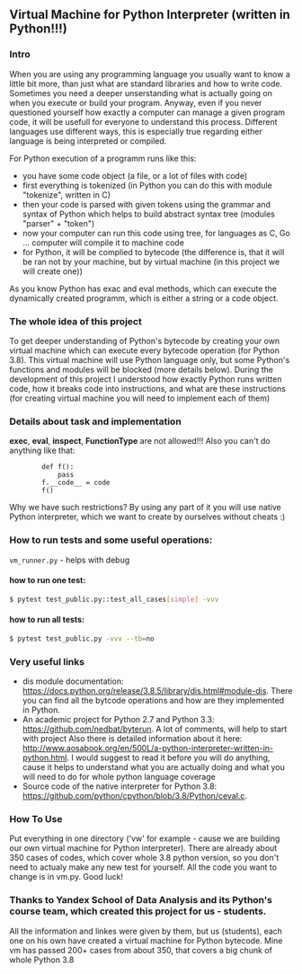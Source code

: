 ## Virtual Machine for Python Interpreter (written in Python!!!)

### Intro

When you are using any programming language you usually want to know a little bit more, than just what are standard libraries and how to write code. Sometimes you need a deeper unserstanding what is actually going on when you execute or build your program. Anyway, even if you never questioned yourself how exactly a computer can manage a given program code, it will be usefull for everyone to understand this process. Different languages use different ways, this is especially true regarding either language is being interpreted or compiled.

For Python execution of a programm runs like this:
* you have some code object (a file, or a lot of files with code)
* first everything is tokenized (in Python you can do this with module "tokenize", written in C)
* then your code is parsed with given tokens using the grammar and syntax of Python which helps to build abstract syntax tree (modules "parser" + "token")
* now your computer can run this code using tree, for languages as C, Go ... computer will compile it to machine code
* for Python, it will be complied to bytecode (the difference is, that it will be ran not by your machine, but by virtual machine (in this project we will create one))


As you know Python has exac and eval methods, which can execute the dynamically created programm, which is either a string or a code object. 

### The whole idea of this project

To get deeper understanding of Python's bytecode by creating your own virtual machine which can execute every bytecode operation (for Python 3.8). This virtual machine will use Python language only, but some Python's functions and modules will be blocked (more details below). During the development of this project I understood how exactly Python runs written code, how it breaks code into instructions, and what are these instructions (for creating virtual machine you will need to implement each of them)

### Details about task and implementation 

**exec**, **eval**, **inspect**, **FunctionType** are not allowed!!!
Also you can't do anything like that:
```
        def f():
            pass
        f.__code__ = code
        f()
```
Why we have such restrictions? By using any part of it you will use native Python interpreter, which we want to create by ourselves without cheats :) 

### How to run tests and some useful operations:

`vm_runner.py` - helps with debug

#### how to run one test:

```bash
$ pytest test_public.py::test_all_cases[simple] -vvv
```

#### how to run all tests:

```bash
$ pytest test_public.py -vvv --tb=no
```

### Very useful links
* dis module documentation: https://docs.python.org/release/3.8.5/library/dis.html#module-dis. There you can find all the bytcode operations and how are they implemented in Python.
* An academic project for Python 2.7 and Python 3.3: https://github.com/nedbat/byterun. A lot of comments, will help to start with project
Also there is detailed information about it here: http://www.aosabook.org/en/500L/a-python-interpreter-written-in-python.html.
I would suggest to read it before you will do anything, cause it helps to understand what you are actually doing and what you will need to do for whole python language coverage
* Source code of the native interpreter for Python 3.8: https://github.com/python/cpython/blob/3.8/Python/ceval.c.

### How To Use

Put everything in one directory ('vw' for example - cause we are building our own virtual machine for Python interpreter). There are already about 350 cases of codes, which cover whole 3.8 python version, so you don't need to actualy make any new test for yourself. All the code you want to change is in vm.py. Good luck!


### Thanks to Yandex School of Data Analysis and its Python's course team, which created this project for us - students.
All the information and linkes were given by them, but us (students), each one on his own have created a virtual machine for Python bytecode. Mine vm has passed 200+ cases from about 350, that covers a big chunk of whole Python 3.8